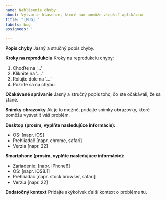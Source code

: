 ```yaml
---
name: Nahlásenie chyby
about: Vytvorte hlásenie, ktoré nám pomôže zlepšiť aplikáciu
title: "[BUG] "
labels: bug
assignees: ''

---
```


**Popis chyby**
Jasný a stručný popis chyby.

**Kroky na reprodukciu**
Kroky na reprodukciu chyby:
1. Choďte na '...'
2. Kliknite na '....'
3. Rolujte dole na '....'
4. Pozrite sa na chybu

**Očakávané správanie**
Jasný a stručný popis toho, čo ste očakávali, že sa stane.

**Snímky obrazovky**
Ak je to možné, pridajte snímky obrazovky, ktoré pomôžu vysvetliť váš problém.

**Desktop (prosím, vyplňte nasledujúce informácie):**
 - OS: [napr. iOS]
 - Prehliadač [napr. chrome, safari]
 - Verzia [napr. 22]

**Smartphone (prosím, vyplňte nasledujúce informácie):**
 - Zariadenie: [napr. iPhone6]
 - OS: [napr. iOS8.1]
 - Prehliadač [napr. stock browser, safari]
 - Verzia [napr. 22]

**Dodatočný kontext**
Pridajte akýkoľvek ďalší kontext o probléme tu.